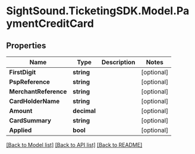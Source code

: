# SightSound.TicketingSDK.Model.PaymentCreditCard

## Properties

Name | Type | Description | Notes
------------ | ------------- | ------------- | -------------
**FirstDigit** | **string** |  | [optional] 
**PspReference** | **string** |  | [optional] 
**MerchantReference** | **string** |  | [optional] 
**CardHolderName** | **string** |  | [optional] 
**Amount** | **decimal** |  | [optional] 
**CardSummary** | **string** |  | [optional] 
**Applied** | **bool** |  | [optional] 

[[Back to Model list]](../README.md#documentation-for-models) [[Back to API list]](../README.md#documentation-for-api-endpoints) [[Back to README]](../README.md)

